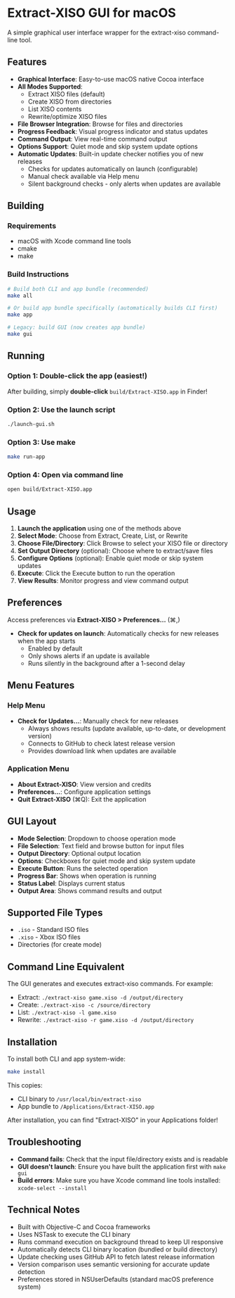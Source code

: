 # Extract-XISO GUI for macOS

A simple graphical user interface wrapper for the extract-xiso command-line tool.

## Features

- **Graphical Interface**: Easy-to-use macOS native Cocoa interface
- **All Modes Supported**:
  - Extract XISO files (default)
  - Create XISO from directories
  - List XISO contents
  - Rewrite/optimize XISO files
- **File Browser Integration**: Browse for files and directories
- **Progress Feedback**: Visual progress indicator and status updates
- **Command Output**: View real-time command output
- **Options Support**: Quiet mode and skip system update options
- **Automatic Updates**: Built-in update checker notifies you of new releases
  - Checks for updates automatically on launch (configurable)
  - Manual check available via Help menu
  - Silent background checks - only alerts when updates are available

## Building

### Requirements
- macOS with Xcode command line tools
- cmake
- make

### Build Instructions

```bash
# Build both CLI and app bundle (recommended)
make all

# Or build app bundle specifically (automatically builds CLI first)
make app

# Legacy: build GUI (now creates app bundle)
make gui
```

## Running

### Option 1: Double-click the app (easiest!)
After building, simply **double-click** `build/Extract-XISO.app` in Finder!

### Option 2: Use the launch script
```bash
./launch-gui.sh
```

### Option 3: Use make
```bash
make run-app
```

### Option 4: Open via command line
```bash
open build/Extract-XISO.app
```

## Usage

1. **Launch the application** using one of the methods above
2. **Select Mode**: Choose from Extract, Create, List, or Rewrite
3. **Choose File/Directory**: Click Browse to select your XISO file or directory
4. **Set Output Directory** (optional): Choose where to extract/save files
5. **Configure Options** (optional): Enable quiet mode or skip system updates
6. **Execute**: Click the Execute button to run the operation
7. **View Results**: Monitor progress and view command output

## Preferences

Access preferences via **Extract-XISO > Preferences...** (⌘,)

- **Check for updates on launch**: Automatically checks for new releases when the app starts
  - Enabled by default
  - Only shows alerts if an update is available
  - Runs silently in the background after a 1-second delay

## Menu Features

### Help Menu
- **Check for Updates...**: Manually check for new releases
  - Always shows results (update available, up-to-date, or development version)
  - Connects to GitHub to check latest release version
  - Provides download link when updates are available

### Application Menu
- **About Extract-XISO**: View version and credits
- **Preferences...**: Configure application settings
- **Quit Extract-XISO** (⌘Q): Exit the application

## GUI Layout

- **Mode Selection**: Dropdown to choose operation mode
- **File Selection**: Text field and browse button for input files
- **Output Directory**: Optional output location
- **Options**: Checkboxes for quiet mode and skip system update
- **Execute Button**: Runs the selected operation
- **Progress Bar**: Shows when operation is running
- **Status Label**: Displays current status
- **Output Area**: Shows command results and output

## Supported File Types

- `.iso` - Standard ISO files
- `.xiso` - Xbox ISO files
- Directories (for create mode)

## Command Line Equivalent

The GUI generates and executes extract-xiso commands. For example:
- Extract: `./extract-xiso game.xiso -d /output/directory`
- Create: `./extract-xiso -c /source/directory`  
- List: `./extract-xiso -l game.xiso`
- Rewrite: `./extract-xiso -r game.xiso -d /output/directory`

## Installation

To install both CLI and app system-wide:

```bash
make install
```

This copies:
- CLI binary to `/usr/local/bin/extract-xiso`
- App bundle to `/Applications/Extract-XISO.app`

After installation, you can find "Extract-XISO" in your Applications folder!

## Troubleshooting

- **Command fails**: Check that the input file/directory exists and is readable
- **GUI doesn't launch**: Ensure you have built the application first with `make gui`
- **Build errors**: Make sure you have Xcode command line tools installed: `xcode-select --install`

## Technical Notes

- Built with Objective-C and Cocoa frameworks
- Uses NSTask to execute the CLI binary
- Runs command execution on background thread to keep UI responsive
- Automatically detects CLI binary location (bundled or build directory)
- Update checking uses GitHub API to fetch latest release information
- Version comparison uses semantic versioning for accurate update detection
- Preferences stored in NSUserDefaults (standard macOS preference system)